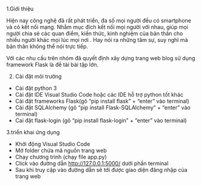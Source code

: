 1.Giới thiệu

Hiện nay công nghệ đã rất phát triển, đa số mọi người đều có smartphone và có kết nối mạng. Nhằm mục đích kết nối mọi người với nhau, giúp mọi người chia sẻ các quan điểm, kiến thức, kinh nghiệm của bản thân cho nhiều người khác mọi lúc mọi nơi . Hay nói ra những tâm sự, suy nghĩ mà bản thân không thể nói trực tiếp. 

Với các nhu cầu trên nhóm đã quyết định xây dựng trang web blog sử dụng framework Flask là đề tài bài tập lớn.

2. Cài đặt môi trường

- Cài đặt python 3
- Cài đặt IDE Visual Studio Code hoặc các IDE hỗ trợ python tốt khác
- Cài đặt frameworks Flask(gõ “pip install flask” + “enter” vào terminal)
- Cài đặt SQLAlchemy (gõ “pip install Flask-SQLAlchemy” + “enter” vào terminal)
- Cai đặt flask-login (gõ “pip install flask-login” + “enter” vào terminal)

3.triển khai ứng dụng

- Khởi động Visual Studio Code
- Mở folder chứa mã nguồn trang web
- Chạy chương trình (chạy file app.py)
- Click vào đường dẫn http://127.0.0.1:5000/ dưới phần terminal
- Sau khi truy cập vào đường dẫn sẽ tới được giao diện đăng nhập của trang web





